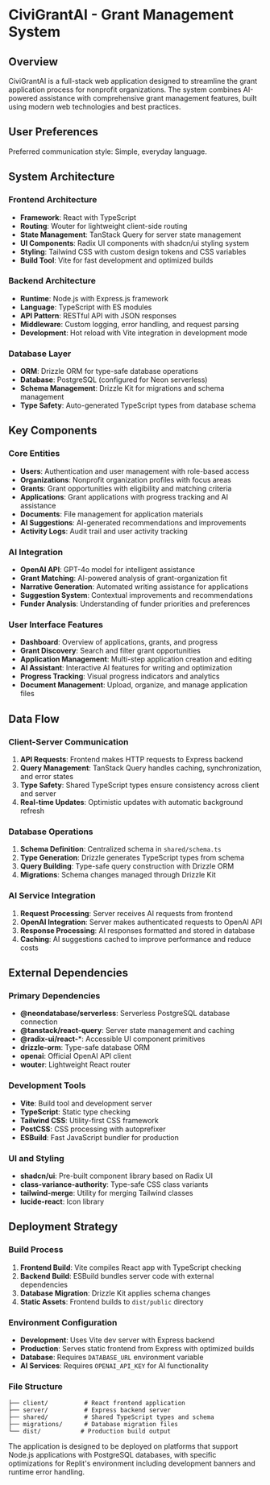 # CiviGrantAI - Grant Management System

## Overview

CiviGrantAI is a full-stack web application designed to streamline the grant application process for nonprofit organizations. The system combines AI-powered assistance with comprehensive grant management features, built using modern web technologies and best practices.

## User Preferences

Preferred communication style: Simple, everyday language.

## System Architecture

### Frontend Architecture
- **Framework**: React with TypeScript
- **Routing**: Wouter for lightweight client-side routing
- **State Management**: TanStack Query for server state management
- **UI Components**: Radix UI components with shadcn/ui styling system
- **Styling**: Tailwind CSS with custom design tokens and CSS variables
- **Build Tool**: Vite for fast development and optimized builds

### Backend Architecture
- **Runtime**: Node.js with Express.js framework
- **Language**: TypeScript with ES modules
- **API Pattern**: RESTful API with JSON responses
- **Middleware**: Custom logging, error handling, and request parsing
- **Development**: Hot reload with Vite integration in development mode

### Database Layer
- **ORM**: Drizzle ORM for type-safe database operations
- **Database**: PostgreSQL (configured for Neon serverless)
- **Schema Management**: Drizzle Kit for migrations and schema management
- **Type Safety**: Auto-generated TypeScript types from database schema

## Key Components

### Core Entities
- **Users**: Authentication and user management with role-based access
- **Organizations**: Nonprofit organization profiles with focus areas
- **Grants**: Grant opportunities with eligibility and matching criteria
- **Applications**: Grant applications with progress tracking and AI assistance
- **Documents**: File management for application materials
- **AI Suggestions**: AI-generated recommendations and improvements
- **Activity Logs**: Audit trail and user activity tracking

### AI Integration
- **OpenAI API**: GPT-4o model for intelligent assistance
- **Grant Matching**: AI-powered analysis of grant-organization fit
- **Narrative Generation**: Automated writing assistance for applications
- **Suggestion System**: Contextual improvements and recommendations
- **Funder Analysis**: Understanding of funder priorities and preferences

### User Interface Features
- **Dashboard**: Overview of applications, grants, and progress
- **Grant Discovery**: Search and filter grant opportunities
- **Application Management**: Multi-step application creation and editing
- **AI Assistant**: Interactive AI features for writing and optimization
- **Progress Tracking**: Visual progress indicators and analytics
- **Document Management**: Upload, organize, and manage application files

## Data Flow

### Client-Server Communication
1. **API Requests**: Frontend makes HTTP requests to Express backend
2. **Query Management**: TanStack Query handles caching, synchronization, and error states
3. **Type Safety**: Shared TypeScript types ensure consistency across client and server
4. **Real-time Updates**: Optimistic updates with automatic background refresh

### Database Operations
1. **Schema Definition**: Centralized schema in `shared/schema.ts`
2. **Type Generation**: Drizzle generates TypeScript types from schema
3. **Query Building**: Type-safe query construction with Drizzle ORM
4. **Migrations**: Schema changes managed through Drizzle Kit

### AI Service Integration
1. **Request Processing**: Server receives AI requests from frontend
2. **OpenAI Integration**: Server makes authenticated requests to OpenAI API
3. **Response Processing**: AI responses formatted and stored in database
4. **Caching**: AI suggestions cached to improve performance and reduce costs

## External Dependencies

### Primary Dependencies
- **@neondatabase/serverless**: Serverless PostgreSQL database connection
- **@tanstack/react-query**: Server state management and caching
- **@radix-ui/react-***: Accessible UI component primitives
- **drizzle-orm**: Type-safe database ORM
- **openai**: Official OpenAI API client
- **wouter**: Lightweight React router

### Development Tools
- **Vite**: Build tool and development server
- **TypeScript**: Static type checking
- **Tailwind CSS**: Utility-first CSS framework
- **PostCSS**: CSS processing with autoprefixer
- **ESBuild**: Fast JavaScript bundler for production

### UI and Styling
- **shadcn/ui**: Pre-built component library based on Radix UI
- **class-variance-authority**: Type-safe CSS class variants
- **tailwind-merge**: Utility for merging Tailwind classes
- **lucide-react**: Icon library

## Deployment Strategy

### Build Process
1. **Frontend Build**: Vite compiles React app with TypeScript checking
2. **Backend Build**: ESBuild bundles server code with external dependencies
3. **Database Migration**: Drizzle Kit applies schema changes
4. **Static Assets**: Frontend builds to `dist/public` directory

### Environment Configuration
- **Development**: Uses Vite dev server with Express backend
- **Production**: Serves static frontend from Express with optimized builds
- **Database**: Requires `DATABASE_URL` environment variable
- **AI Services**: Requires `OPENAI_API_KEY` for AI functionality

### File Structure
```
├── client/          # React frontend application
├── server/          # Express backend server
├── shared/          # Shared TypeScript types and schema
├── migrations/      # Database migration files
└── dist/           # Production build output
```

The application is designed to be deployed on platforms that support Node.js applications with PostgreSQL databases, with specific optimizations for Replit's environment including development banners and runtime error handling.